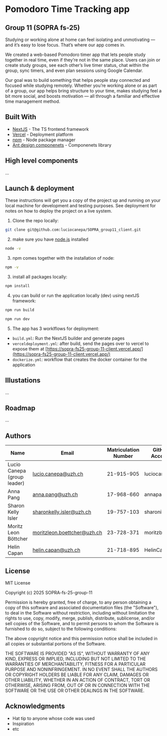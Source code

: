 # Pomodoro Time Tracking app

## Group 11 (SOPRA fs-25)

Studying or working alone at home can feel isolating and unmotivating — and it’s easy to lose focus. That’s where our app comes in.

We created a web-based Pomodoro timer app that lets people study together in real time, even if they’re not in the same place. Users can join or create study groups, see each other’s live timer status, chat within the group, sync timers, and even plan sessions using Google Calendar.

Our goal was to build something that helps people stay connected and focused while studying remotely. Whether you’re working alone or as part of a group, our app helps bring structure to your time, makes studying feel a bit more social, and boosts motivation — all through a familiar and effective time management method.


## Built With

- [NextJS](https://nextjs.org/) - The TS frontend framework
- [Vercel](https://vercel.com/) - Deployment platform
- [npm](https://www.npmjs.com/) - Node package manager
- [Ant design componenets](https://ant.design/) - Componenets library

## High level components

...

## Launch & deployment

These instructions will get you a copy of the project up and running on your local machine for development and testing purposes. See deployment for notes on how to deploy the project on a live system.

1. Clone the repo locally:

```bash
git clone git@github.com:luciocanepa/SOPRA_group11_client.git
```

2. make sure you have [node.js](https://nodejs.org/en) installed

```bash
node -v
```

3. npm comes together with the installation of node:

```bash
npm -v
```

3. install all packages locally:

```bash
npm install
```

4. you can build or run the application locally (dev) using nextJS framework:

```bash
npm run build
```

```bash
npm run dev
```

5. The app has 3 worklflows for deployment:

- `build.yml`: Run the NextJS builder and generate pages
- `verceldeployment.yml`: after build, send the pages over to vercel to expose them at [https://sopra-fs25-group-11-client.vercel.app/](https://sopra-fs25-group-11-client.vercel.app/)
- `dockerize.yml`: workflow that creates the docker container for the application

## Illustations

...

## Roadmap

...

## Authors

| Name | Email | Matriculation Number | GitHub Account |
|------|--------|-------------------|----------------|
| Lucio Canepa (group leader) | <lucio.canepa@uzh.ch> | 21-915-905 | luciocanepa |
| Anna Pang | <anna.pang@uzh.ch> | 17-968-660 | annapangUZH |
| Sharon Kelly Isler | <sharonkelly.isler@uzh.ch> | 19-757-103 | sharonisler |
| Moritz Leon Böttcher | <moritzleon.boettcher@uzh.ch> | 23-728-371 | moritzboet |
| Helin Capan | <helin.capan@uzh.ch> | 21-718-895 | HelinCapan |

## License

MIT License

Copyright (c) 2025 SOPRA-fs-25-group-11

Permission is hereby granted, free of charge, to any person obtaining a copy
of this software and associated documentation files (the "Software"), to deal
in the Software without restriction, including without limitation the rights
to use, copy, modify, merge, publish, distribute, sublicense, and/or sell
copies of the Software, and to permit persons to whom the Software is
furnished to do so, subject to the following conditions:

The above copyright notice and this permission notice shall be included in all
copies or substantial portions of the Software.

THE SOFTWARE IS PROVIDED "AS IS", WITHOUT WARRANTY OF ANY KIND, EXPRESS OR
IMPLIED, INCLUDING BUT NOT LIMITED TO THE WARRANTIES OF MERCHANTABILITY,
FITNESS FOR A PARTICULAR PURPOSE AND NONINFRINGEMENT. IN NO EVENT SHALL THE
AUTHORS OR COPYRIGHT HOLDERS BE LIABLE FOR ANY CLAIM, DAMAGES OR OTHER
LIABILITY, WHETHER IN AN ACTION OF CONTRACT, TORT OR OTHERWISE, ARISING FROM,
OUT OF OR IN CONNECTION WITH THE SOFTWARE OR THE USE OR OTHER DEALINGS IN THE
SOFTWARE.

## Acknowledgments

- Hat tip to anyone whose code was used
- Inspiration
- etc

